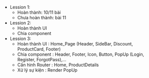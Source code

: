 -   Lession 1:
    -   Hoàn thành: 10/11 bài
    -   Chưa hoàn thành: bài 11
-   Lession 2:
    -   Hoàn thành UI
    -   Chia component
-   Lession 3:
    -   Hoàn thành UI : Home_Page (Header, SideBar, Discount, ProductCard, Footer)
    -   Chia component : Header, Footer, Icon, Button, PopUp (Login, Register, ForgotPass),...
    -   Cấn hình Router : Home, ProductDetails
    -   Xử lý sự kiện : Render PopUp
